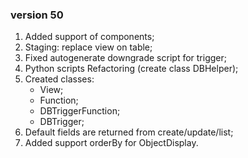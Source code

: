 ### version 50
1. Added support of components;
2. Staging: replace view on table;
3. Fixed autogenerate downgrade script for trigger;
4. Python scripts Refactoring (create class DBHelper);
5. Created classes:
    * View;
    * Function;
    * DBTriggerFunction;
    * DBTrigger;
6. Default fields are returned from create/update/list;
7. Added support orderBy for ObjectDisplay.
